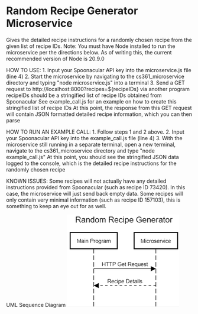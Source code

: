 # Random Recipe Generator Microservice
Gives the detailed recipe instructions for a randomly chosen recipe from the given list of recipe IDs.
Note: You must have Node installed to run the microservice per the directions below. As of writing this, the current recommended version of Node is 20.9.0

HOW TO USE: 
    1. Input your Spoonacular API key into the microservice.js file (line 4)
    2. Start the microservice by navigating to the cs361_microservice directory and typing "node microservice.js" into a terminal
    3. Send a GET request to http://localhost:8000?recipes=${recipeIDs} via another program
        recipeIDs should be a stringified list of recipe IDs obtained from Spoonacular
        See example_call.js for an example on how to create this stringified list of recipe IDs
    At this point, the response from this GET request will contain JSON formatted detailed recipe information, which you can then parse

HOW TO RUN AN EXAMPLE CALL:
    1. Follow steps 1 and 2 above.
    2. Input your Spoonacular API key into the example_call.js file (line 4)
    3. With the microservice still running in a separate terminal, open a new terminal, navigate to the cs361_microservice directory and type "node example_call.js"
    At this point, you should see the stringified JSON data logged to the console, which is the detailed recipe instructions for the randomly chosen recipe

KNOWN ISSUES:
    Some recipes will not actually have any detailed instructions provided from Spoonacular (such as recipe ID 73420). In this case, the microservice will just send back empty data.
    Some recipes will only contain very minimal information (such as recipe ID 157103), this is something to keep an eye out for as well.

UML Sequence Diagram
![UML Sequence Diagram](image.png)
